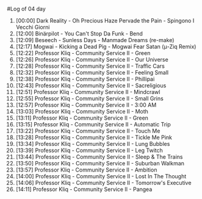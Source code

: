 #Log of 04 day

1. [00:00] Dark Reality - Oh Precious Haze Pervade the Pain - Spingono I Vecchi Giorni
1. [12:00] Binärpilot - You Can't Stop Da Funk - Bend
1. [12:09] Beseech - Sunless Days - Manmade Dreams (re-make)
1. [12:17] Mogwai - Kicking a Dead Pig - Mogwai Fear Satan (μ-Ziq Remix)
1. [12:22] Professor Kliq - Community Service II - Green
1. [12:26] Professor Kliq - Community Service II - Our Universe
1. [12:28] Professor Kliq - Community Service II - Traffic Cars
1. [12:32] Professor Kliq - Community Service II - Feeling Small
1. [12:38] Professor Kliq - Community Service II - Phillipai
1. [12:43] Professor Kliq - Community Service II - Sacreligious
1. [12:51] Professor Kliq - Community Service II - Mindcrawl
1. [12:55] Professor Kliq - Community Service II - Small Grins
1. [12:57] Professor Kliq - Community Service II - 3:00 AM
1. [13:03] Professor Kliq - Community Service II - Moth
1. [13:11] Professor Kliq - Community Service II - Green
1. [13:15] Professor Kliq - Community Service II - Automatic Trip
1. [13:22] Professor Kliq - Community Service II - Touch Me
1. [13:28] Professor Kliq - Community Service II - Tickle Me Pink
1. [13:34] Professor Kliq - Community Service II - Lung Bubbles
1. [13:39] Professor Kliq - Community Service II - Leg Twitch
1. [13:44] Professor Kliq - Community Service II - Sleep & The Trains
1. [13:50] Professor Kliq - Community Service II - Suburban Walkman
1. [13:57] Professor Kliq - Community Service II - Ambition
1. [14:00] Professor Kliq - Community Service II - Lost In The Thought
1. [14:06] Professor Kliq - Community Service II - Tomorrow's Executive
1. [14:11] Professor Kliq - Community Service II - Pangea
